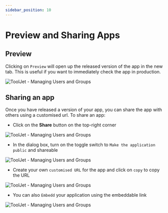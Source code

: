 ```yaml
---
sidebar_position: 10
---
```


# Preview and Sharing Apps

## Preview

Clicking on `Preview` will open up the released version of the app in the new tab. This is useful if you want to immediately check the app in production.

<div style={{textAlign: 'center'}}>

![ToolJet - Managing Users and Groups](/img/tutorial/sharing/preview.gif)

</div>

## Sharing an app

Once you have released a version of your app, you can share the app with others using a customised url. To share an app:

- Click on the **Share** button on the top-right corner

<div style={{textAlign: 'center'}}>

![ToolJet - Managing Users and Groups](/img/tutorial/sharing/share.png)

</div>

- In the dialog box, turn on the toggle switch to `Make the application public` and shareable

<div style={{textAlign: 'center'}}>

![ToolJet - Managing Users and Groups](/img/tutorial/sharing/toggle.png)

</div>

- Create your own `customised URL` for the app and click on `copy` to copy the URL

<div style={{textAlign: 'center'}}>

![ToolJet - Managing Users and Groups](/img/tutorial/sharing/url.png)

</div>

- You can also `Embedd` your application using the embeddable link

<div style={{textAlign: 'center'}}>

![ToolJet - Managing Users and Groups](/img/tutorial/sharing/embedd.png)

</div>